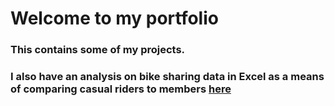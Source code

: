 # Welcome to my portfolio
### This contains some of my projects.
### I also have an analysis on bike sharing data in Excel as a means of comparing casual riders to members [here](https://1drv.ms/x/s!Av5fAaPFexNTqSGi_pcHoBLfH4q1?e=kZmUnv)
